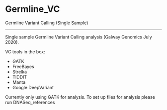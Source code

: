 # Germline_VC
Germline Variant Calling (Single Sample)
***
Single sample Germline Variant Calling analysis (Galway Genomics July 2020). 

VC tools in the box:

* GATK
* FreeBayes
* Strelka 
* TIDDIT
* Manta 
* Google DeepVariant

Currently only using GATK for analysis. To set up files for analysis please run DNASeq_references
